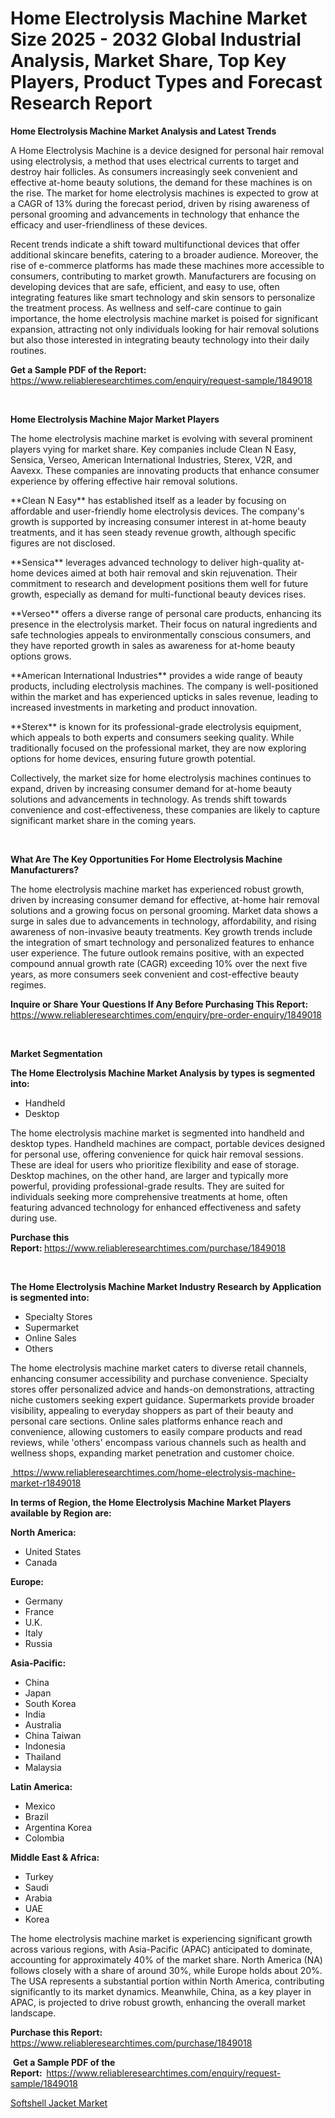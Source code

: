 <p><h1>Home Electrolysis Machine Market Size 2025 - 2032 Global Industrial Analysis, Market Share, Top Key Players, Product Types and Forecast Research Report</h1></p><p><strong>Home Electrolysis Machine Market Analysis and Latest Trends</strong></p>
<p><p>A Home Electrolysis Machine is a device designed for personal hair removal using electrolysis, a method that uses electrical currents to target and destroy hair follicles. As consumers increasingly seek convenient and effective at-home beauty solutions, the demand for these machines is on the rise. The market for home electrolysis machines is expected to grow at a CAGR of 13% during the forecast period, driven by rising awareness of personal grooming and advancements in technology that enhance the efficacy and user-friendliness of these devices.</p><p>Recent trends indicate a shift toward multifunctional devices that offer additional skincare benefits, catering to a broader audience. Moreover, the rise of e-commerce platforms has made these machines more accessible to consumers, contributing to market growth. Manufacturers are focusing on developing devices that are safe, efficient, and easy to use, often integrating features like smart technology and skin sensors to personalize the treatment process. As wellness and self-care continue to gain importance, the home electrolysis machine market is poised for significant expansion, attracting not only individuals looking for hair removal solutions but also those interested in integrating beauty technology into their daily routines.</p></p>
<p><strong>Get a Sample PDF of the Report:&nbsp;</strong> <a href="https://www.reliableresearchtimes.com/enquiry/request-sample/1849018?utm_campaign=2183&utm_medium=2&utm_source=Github&utm_content=ia&utm_term=08022025&utm_id=home-electrolysis-machine">https://www.reliableresearchtimes.com/enquiry/request-sample/1849018</a></p>
<p>&nbsp;</p>
<p><strong>Home Electrolysis Machine Major Market Players</strong></p>
<p><p>The home electrolysis machine market is evolving with several prominent players vying for market share. Key companies include Clean N Easy, Sensica, Verseo, American International Industries, Sterex, V2R, and Aavexx. These companies are innovating products that enhance consumer experience by offering effective hair removal solutions.</p><p>**Clean N Easy** has established itself as a leader by focusing on affordable and user-friendly home electrolysis devices. The company's growth is supported by increasing consumer interest in at-home beauty treatments, and it has seen steady revenue growth, although specific figures are not disclosed.</p><p>**Sensica** leverages advanced technology to deliver high-quality at-home devices aimed at both hair removal and skin rejuvenation. Their commitment to research and development positions them well for future growth, especially as demand for multi-functional beauty devices rises.</p><p>**Verseo** offers a diverse range of personal care products, enhancing its presence in the electrolysis market. Their focus on natural ingredients and safe technologies appeals to environmentally conscious consumers, and they have reported growth in sales as awareness for at-home beauty options grows.</p><p>**American International Industries** provides a wide range of beauty products, including electrolysis machines. The company is well-positioned within the market and has experienced upticks in sales revenue, leading to increased investments in marketing and product innovation.</p><p>**Sterex** is known for its professional-grade electrolysis equipment, which appeals to both experts and consumers seeking quality. While traditionally focused on the professional market, they are now exploring options for home devices, ensuring future growth potential.</p><p>Collectively, the market size for home electrolysis machines continues to expand, driven by increasing consumer demand for at-home beauty solutions and advancements in technology. As trends shift towards convenience and cost-effectiveness, these companies are likely to capture significant market share in the coming years.</p></p>
<p>&nbsp;</p>
<p><strong>What Are The Key Opportunities For Home Electrolysis Machine Manufacturers?</strong></p>
<p><p>The home electrolysis machine market has experienced robust growth, driven by increasing consumer demand for effective, at-home hair removal solutions and a growing focus on personal grooming. Market data shows a surge in sales due to advancements in technology, affordability, and rising awareness of non-invasive beauty treatments. Key growth trends include the integration of smart technology and personalized features to enhance user experience. The future outlook remains positive, with an expected compound annual growth rate (CAGR) exceeding 10% over the next five years, as more consumers seek convenient and cost-effective beauty regimes.</p></p>
<p><strong>Inquire or Share Your Questions If Any Before Purchasing This Report:</strong> <a href="https://www.reliableresearchtimes.com/enquiry/pre-order-enquiry/1849018?utm_campaign=2183&utm_medium=2&utm_source=Github&utm_content=ia&utm_term=08022025&utm_id=home-electrolysis-machine">https://www.reliableresearchtimes.com/enquiry/pre-order-enquiry/1849018</a></p>
<p>&nbsp;</p>
<p><strong>Market Segmentation</strong></p>
<p><strong>The Home Electrolysis Machine Market Analysis by types is segmented into:</strong></p>
<p><ul><li>Handheld</li><li>Desktop</li></ul></p>
<p><p>The home electrolysis machine market is segmented into handheld and desktop types. Handheld machines are compact, portable devices designed for personal use, offering convenience for quick hair removal sessions. These are ideal for users who prioritize flexibility and ease of storage. Desktop machines, on the other hand, are larger and typically more powerful, providing professional-grade results. They are suited for individuals seeking more comprehensive treatments at home, often featuring advanced technology for enhanced effectiveness and safety during use.</p></p>
<p><strong>Purchase this Report:&nbsp;</strong><a href="https://www.reliableresearchtimes.com/purchase/1849018?utm_campaign=2183&utm_medium=2&utm_source=Github&utm_content=ia&utm_term=08022025&utm_id=home-electrolysis-machine">https://www.reliableresearchtimes.com/purchase/1849018</a></p>
<p>&nbsp;</p>
<p><strong>The Home Electrolysis Machine Market Industry Research by Application is segmented into:</strong></p>
<p><ul><li>Specialty Stores</li><li>Supermarket</li><li>Online Sales</li><li>Others</li></ul></p>
<p><p>The home electrolysis machine market caters to diverse retail channels, enhancing consumer accessibility and purchase convenience. Specialty stores offer personalized advice and hands-on demonstrations, attracting niche customers seeking expert guidance. Supermarkets provide broader visibility, appealing to everyday shoppers as part of their beauty and personal care sections. Online sales platforms enhance reach and convenience, allowing customers to easily compare products and read reviews, while 'others' encompass various channels such as health and wellness shops, expanding market penetration and customer choice.</p></p>
<p><a href="https://www.reliableresearchtimes.com/home-electrolysis-machine-market-r1849018?utm_campaign=2183&utm_medium=2&utm_source=Github&utm_content=ia&utm_term=08022025&utm_id=home-electrolysis-machine">&nbsp;https://www.reliableresearchtimes.com/home-electrolysis-machine-market-r1849018</a></p>
<p><strong>In terms of Region, the Home Electrolysis Machine Market Players available by Region are:</strong></p>
<p>
    <p> <strong> North America: </strong>
        <ul>
            <li>United States</li>
            <li>Canada</li>
        </ul>
        </p> 
    <p> <strong> Europe: </strong>
        <ul>
            <li>Germany</li>
            <li>France</li>
            <li>U.K.</li>
            <li>Italy</li>
            <li>Russia</li>
        </ul>
        </p> 
    <p> <strong> Asia-Pacific: </strong>
        <ul>
            <li>China</li>
            <li>Japan</li>
            <li>South Korea</li>
            <li>India</li>
            <li>Australia</li>
            <li>China Taiwan</li>
            <li>Indonesia</li>
            <li>Thailand</li>
            <li>Malaysia</li>
        </ul>
        </p> 
    <p> <strong> Latin America: </strong>
        <ul>
            <li>Mexico</li>
            <li>Brazil</li>
            <li>Argentina Korea</li>
            <li>Colombia</li>
        </ul>
        </p> 
    <p> <strong> Middle East & Africa: </strong>
        <ul>
            <li>Turkey</li>
            <li>Saudi</li>
            <li>Arabia</li>
            <li>UAE</li>
            <li>Korea</li>
        </ul>
    </p>
    </p>
<p><p>The home electrolysis machine market is experiencing significant growth across various regions, with Asia-Pacific (APAC) anticipated to dominate, accounting for approximately 40% of the market share. North America (NA) follows closely with a share of around 30%, while Europe holds about 20%. The USA represents a substantial portion within North America, contributing significantly to its market dynamics. Meanwhile, China, as a key player in APAC, is projected to drive robust growth, enhancing the overall market landscape.</p></p>
<p><strong>Purchase this Report: </strong><a href="https://www.reliableresearchtimes.com/purchase/1849018?utm_campaign=2183&utm_medium=2&utm_source=Github&utm_content=ia&utm_term=08022025&utm_id=home-electrolysis-machine">https://www.reliableresearchtimes.com/purchase/1849018</a></p>
<p>&nbsp;<strong>Get a Sample PDF of the Report:&nbsp;&nbsp;</strong><a href="https://www.reliableresearchtimes.com/enquiry/request-sample/1849018?utm_campaign=2183&utm_medium=2&utm_source=Github&utm_content=ia&utm_term=08022025&utm_id=home-electrolysis-machine">https://www.reliableresearchtimes.com/enquiry/request-sample/1849018</a></p>
<p><strong></strong></p>
<p><p><a href="https://github.com/SanjidaKhan901/Market-Research-Report-List-1/blob/main/softshell-jacket-market.md?utm_campaign=2183&utm_medium=2&utm_source=Github&utm_content=ia&utm_term=08022025&utm_id=home-electrolysis-machine">Softshell Jacket Market</a></p></p>